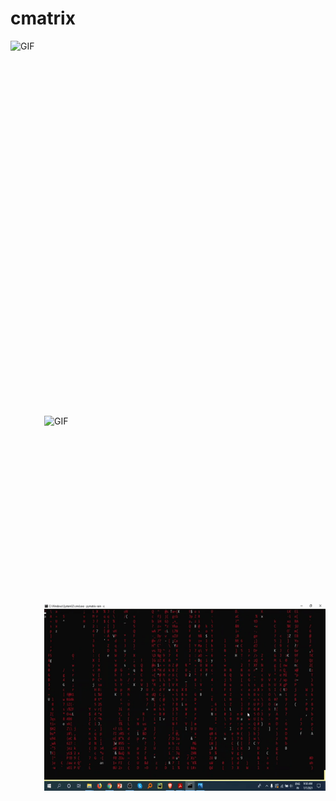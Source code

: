 # cmatrix
 <img align="right" alt="GIF" src="https://github.com/HotuRam/cmatrix/blob/main/gifs/matrix.gif?raw=true" width="600" height="600" />
 <img align="right" alt="GIF" src="https://github.com/HotuRam/cmatrix/blob/main/gifs/mixed-%20matrix.gif?raw=true" width="450" height="300" />
 <img align="right" alt="GIF" src="https://github.com/HotuRam/cmatrix/blob/main/gifs/red%20matrix.gif?raw=true" width="450" height="300" />

